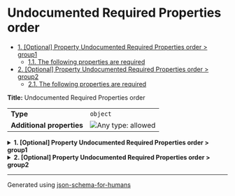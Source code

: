 # Undocumented Required Properties order

- [1. [Optional] Property Undocumented Required Properties order > group1](#group1)
  - [1.1. The following properties are required](#autogenerated_heading_2)
- [2. [Optional] Property Undocumented Required Properties order > group2](#group2)
  - [2.1. The following properties are required](#autogenerated_heading_3)

**Title:** Undocumented Required Properties order

|                           |                                                                             |
| ------------------------- | --------------------------------------------------------------------------- |
| **Type**                  | `object`                                                                    |
| **Additional properties** | ![Any type: allowed](https://img.shields.io/badge/Any%20type-allowed-green) |

<details>
<summary>
<strong> <a name="group1"></a>1. [Optional] Property Undocumented Required Properties order > group1</strong>  

</summary>
<blockquote>

|                           |                                                                             |
| ------------------------- | --------------------------------------------------------------------------- |
| **Type**                  | `object`                                                                    |
| **Additional properties** | ![Any type: allowed](https://img.shields.io/badge/Any%20type-allowed-green) |

### <a name="autogenerated_heading_2"></a>1.1. The following properties are required
* a
* b

</blockquote>
</details>

<details>
<summary>
<strong> <a name="group2"></a>2. [Optional] Property Undocumented Required Properties order > group2</strong>  

</summary>
<blockquote>

|                           |                                                                             |
| ------------------------- | --------------------------------------------------------------------------- |
| **Type**                  | `object`                                                                    |
| **Additional properties** | ![Any type: allowed](https://img.shields.io/badge/Any%20type-allowed-green) |

### <a name="autogenerated_heading_3"></a>2.1. The following properties are required
* b
* a

</blockquote>
</details>

----------------------------------------------------------------------------------------------------------------------------
Generated using [json-schema-for-humans](https://github.com/coveooss/json-schema-for-humans)